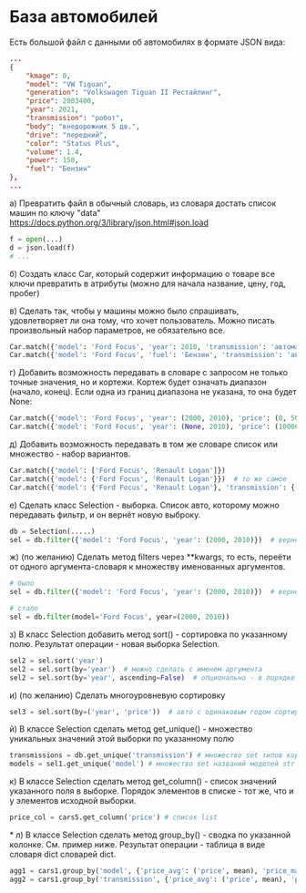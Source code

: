 
# База автомобилей
Есть большой файл с данными об автомобилях в формате JSON вида:

``` json
...
{
	"kmage": 0,
	"model": "VW Tiguan",
	"generation": "Volkswagen Tiguan II Рестайлинг",
	"price": 2003400,
	"year": 2021,
	"transmission": "робот",
	"body": "внедорожник 5 дв.",
	"drive": "передний",
	"color": "Status Plus",
	"volume": 1.4,
	"power": 150,
	"fuel": "Бензин"
},
...
```
а) Превратить файл в обычный словарь, из словаря достать список машин по ключу "data" 
https://docs.python.org/3/library/json.html#json.load
``` python
f = open(...)
d = json.load(f)
# ...
```


б) Создать класс Car, который содержит информацию о товаре
все ключи превратить в атрибуты (можно для начала название, цену, год, пробег)

в) Сделать так, чтобы у машины можно было спрашивать, удовлетворяет ли она тому, что хочет пользователь. Можно писать произвольный набор параметров, не обязательно все.
``` python
Car.match({'model': 'Ford Focus', 'year': 2010, 'transmission': 'автомат'})
Car.match({'model': 'Ford Focus', 'fuel': 'Бензин', 'transmission': 'автомат'})
```

г) Добавить возможность передавать в словаре с запросом не только точные значения, но и кортежи. Кортеж будет означать диапазон (начало, конец). Если одна из границ диапазона не указана, то она будет None:
``` python
Car.match({'model': 'Ford Focus', 'year': (2000, 2010), 'price': (0, 500000)})
Car.match({'model': 'Ford Focus', 'year': (None, 2010), 'price': (100000, None)})
```

д) Добавить возможность передавать в том же словаре список или множество - набор вариантов.
``` python
Car.match({'model': ['Ford Focus', 'Renault Logan']})
Car.match({'model': {'Ford Focus', 'Renault Logan'}})  # то же самое
Car.match({'model': {'Ford Focus', 'Renault Logan'}, 'transmission': {'механика', 'вариатор', 'автомат'}})
```

е) Сделать класс Selection - выборка. Список авто, которому можно передавать фильтр, и он вернёт новую выброку.
``` python
db = Selection(.....)
sel = db.filter({'model': 'Ford Focus', 'year': (2000, 2010)})  # вернётся тоже Selection
```

ж) (по желанию) Сделать метод filters через \*\*kwargs, то есть, переёти от одного аргумента-словаря к множеству именованных аргументов.

``` python
# было
sel = db.filter({'model': 'Ford Focus', 'year': (2000, 2010)})  # вернётся тоже Selection

# стало
sel = db.filter(model='Ford Focus', year=(2000, 2010))
```

з) В класс Selection добавить метод sort() - сортировка по указанному полю. Результат операции - новая выборка Selection.
``` python
sel2 = sel.sort('year')
sel2 = sel.sort(by='year')  # можно сделать с именем аргумента
sel2 = sel.sort(by='year', ascending=False)  # опционально - в порядке убывания
```

и) (по желанию) Сделать многоуровневую сортировку
``` python
sel3 = sel.sort(by=('year', 'price'))  # авто с одинаковым годом сортируются по возрастанию цены
```

й) В классе Selection сделать метод get_unique() - множество уникальных значений этой выборки по указанному полю
``` python
transmissions = db.get_unique('transmission') # множество set типов коробки передач (str) в базе данных
models = sel1.get_unique('model') # множество set названий моделей str в выборке sel1
```

к) В классе Selection сделать метод get_column() - список значений указанного поля в выборке. Порядок элементов в списке - тот же, что и у элементов исходной выборки.
``` python
price_col = cars5.get_column('price') # список list
```

\* л) В классе Selection сделать метод group_by() - сводка по указанной колонке. См. пример ниже. Результат операции - таблица в виде словаря dict словарей dict.
``` python
agg1 = cars1.group_by('model', {'price_avg': ('price', mean), 'price_max': ('price', max), 'kmage_min': ('kmage', min)})
agg2 = cars1.group_by('transmission', {'price_avg': ('price', mean), 'price_max': ('price', max), 'price_min': ('price', min)})
```
